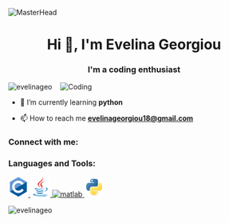 ![MasterHead](https://2.bp.blogspot.com/-xJA-Gy7SSCs/W2aGPO-YmMI/AAAAAAAAJFw/nJ2YxkNqR48YWNAz1gwSbM5WHuZvINa4QCLcBGAs/s1600/never_stop_learning-gif.gif)
<h1 align="center">Hi 👋, I'm Evelina Georgiou</h1>
<h3 align="center">I'm a coding enthusiast</h3>
<img align="right" alt="Coding" width="400" src="https://res.cloudinary.com/practicaldev/image/fetch/s--2bZIjPGC--/c_limit%2Cf_auto%2Cfl_progressive%2Cq_66%2Cw_880/https://dev-to-uploads.s3.amazonaws.com/i/d4tvukbt5mra37cvwklk.gif">



<p align="left"> <img src="https://komarev.com/ghpvc/?username=evelinageo&label=Profile%20views&color=0e75b6&style=flat" alt="evelinageo" /> </p>

- 🌱 I’m currently learning **python**

- 📫 How to reach me **evelinageorgiou18@gmail.com**

<h3 align="left">Connect with me:</h3>
<p align="left">
</p>

<h3 align="left">Languages and Tools:</h3>
<p align="left"> <a href="https://www.cprogramming.com/" target="_blank" rel="noreferrer"> <img src="https://raw.githubusercontent.com/devicons/devicon/master/icons/c/c-original.svg" alt="c" width="40" height="40"/> </a> <a href="https://www.java.com" target="_blank" rel="noreferrer"> <img src="https://raw.githubusercontent.com/devicons/devicon/master/icons/java/java-original.svg" alt="java" width="40" height="40"/> </a> <a href="https://www.mathworks.com/" target="_blank" rel="noreferrer"> <img src="https://upload.wikimedia.org/wikipedia/commons/2/21/Matlab_Logo.png" alt="matlab" width="40" height="40"/> </a> <a href="https://www.python.org" target="_blank" rel="noreferrer"> <img src="https://raw.githubusercontent.com/devicons/devicon/master/icons/python/python-original.svg" alt="python" width="40" height="40"/> </a> </p>

<p><img align="center" src="https://github-readme-stats.vercel.app/api/top-langs?username=evelinageo&show_icons=true&locale=en&layout=compact" alt="evelinageo" /></p>
